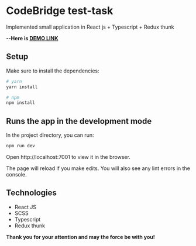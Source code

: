 # CodeBridge test-task

Implemented small application in React js + Typescript + Redux thunk

**--Here is [DEMO LINK](https://Anton-Liada.github.io/codebridge/)**

## Setup

Make sure to install the dependencies:

```bash
# yarn
yarn install

# npm
npm install
```

## Runs the app in the development mode

In the project directory, you can run:

```bash
npm run dev
```

Open http://localhost:7001 to view it in the browser.

The page will reload if you make edits.
You will also see any lint errors in the console.

## Technologies
- React JS
- SCSS
- Typescript
- Redux thunk

**Thank you for your attention and may the force be with you!**
